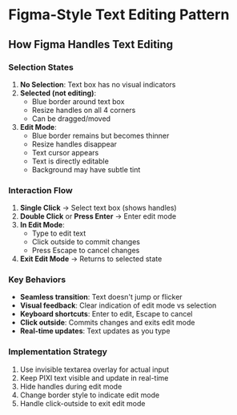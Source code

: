 # Figma-Style Text Editing Pattern

## How Figma Handles Text Editing

### Selection States
1. **No Selection**: Text box has no visual indicators
2. **Selected (not editing)**: 
   - Blue border around text box
   - Resize handles on all 4 corners
   - Can be dragged/moved
3. **Edit Mode**:
   - Blue border remains but becomes thinner
   - Resize handles disappear
   - Text cursor appears
   - Text is directly editable
   - Background may have subtle tint

### Interaction Flow
1. **Single Click** → Select text box (shows handles)
2. **Double Click** or **Press Enter** → Enter edit mode
3. **In Edit Mode**:
   - Type to edit text
   - Click outside to commit changes
   - Press Escape to cancel changes
4. **Exit Edit Mode** → Returns to selected state

### Key Behaviors
- **Seamless transition**: Text doesn't jump or flicker
- **Visual feedback**: Clear indication of edit mode vs selection
- **Keyboard shortcuts**: Enter to edit, Escape to cancel
- **Click outside**: Commits changes and exits edit mode
- **Real-time updates**: Text updates as you type

### Implementation Strategy
1. Use invisible textarea overlay for actual input
2. Keep PIXI text visible and update in real-time
3. Hide handles during edit mode
4. Change border style to indicate edit mode
5. Handle click-outside to exit edit mode